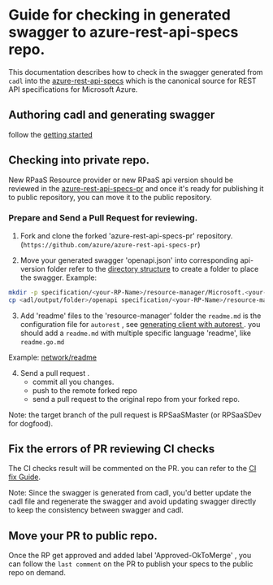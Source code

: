 # Guide for checking in generated swagger to azure-rest-api-specs repo.
This documentation describes how to check in the swagger generated from `cadl` into the [azure-rest-api-specs](https://github.com/Azure/azure-rest-api-specs#azure-rest-api-specifications) which is the canonical source for REST API specifications for Microsoft Azure.

## Authoring cadl and generating swagger

follow the [getting started](../readme.md##Getting-Started)

## Checking into private repo.
New RPaaS Resource provider or new RPaaS api version should be reviewed in the [azure-rest-api-specs-pr](https://github.com/Azure/azure-rest-api-specs-pr) and once it's ready for publishing it to public repository, you can move it to the public repository.

### Prepare and Send a Pull Request for reviewing.

1. Fork and clone the forked 'azure-rest-api-specs-pr' repository. (```https://github.com/azure/azure-rest-api-specs-pr```)

2. Move your generated swagger 'openapi.json' into corresponding api-version folder
refer to the [directory structure](https://github.com/Azure/azure-rest-api-specs#directory-structure) to create a folder to place the swagger.
Example:
``` bash
mkdir -p specification/<your-RP-Name>/resource-manager/Microsoft.<your-RP-Name>/preview/2021-08-01-preview
cp <adl/output/folder>/openapi specification/<your-RP-Name>/resource-manager/Microsoft.<your-RP-Name>/preview/2021-08-01-preview
```
3. Add 'readme' files to the 'resource-manager' folder
the `readme.md` is the configuration file for `autorest` , see [generating client with autorest ](https://github.com/Azure/autorest/blob/main/docs/generate/readme.md#keeping-your-options-in-one-place-the-preferred-option). you should add a `readme.md` with multiple specific language 'readme', like `readme.go.md`

Example:
[network/readme](https://github.com/Azure/azure-rest-api-specs/blob/main/specification/network/resource-manager/readme.md)

4. Send a pull request .
   - commit all you changes.
   - push to the remote forked repo
   - send a pull request to the original repo from your forked repo.

Note:
the target branch of the pull request is RPSaaSMaster (or RPSaaSDev for dogfood).

## Fix the errors of PR reviewing CI checks
The CI checks result will be commented on the PR. you can refer to the [CI fix Guide](https://github.com/Azure/azure-rest-api-specs/blob/main/documentation/ci-fix.md). 

Note:
Since the swagger is generated from cadl, you'd better update the cadl file and regenerate the swagger and avoid updating swagger directly to keep the consistency between swagger and cadl.


## Move your PR to public repo.
Once the RP get approved and added label 'Approved-OkToMerge' , you can follow the `last comment` on the PR to publish your specs to the public repo on demand.
